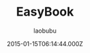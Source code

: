 ---
title: EasyBook
github: 'https://github.com/laobubu/jekyll-theme-EasyBook'
demo: 'https://blog.laobubu.net/'
author: laobubu
ssg:
  - Jekyll
cms:
  - No Cms
date: 2015-01-15T06:14:44.000Z
github_branch: gh-pages
description: Another Jekyll Blog Theme 'EasyBook'
stale: true
---